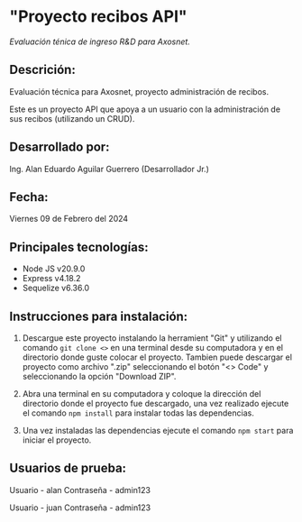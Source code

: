 # "Proyecto recibos API"
*Evaluación ténica de ingreso R&D para Axosnet.*

## Descrición:
Evaluación técnica para Axosnet, proyecto administración de recibos.

Este es un proyecto API que apoya a un usuario con la administración de sus recibos (utilizando un CRUD).

## Desarrollado por:
Ing. Alan Eduardo Aguilar Guerrero (Desarrollador Jr.)

## Fecha:
Viernes 09 de Febrero del 2024

## Principales tecnologías:
* Node JS v20.9.0
* Express v4.18.2
* Sequelize v6.36.0

## Instrucciones para instalación:
1. Descargue este proyecto instalando la herramient "Git" y utilizando el comando `git clone <>` en una terminal desde su computadora y en el directorio donde guste colocar el proyecto. Tambien puede descargar el proyecto como archivo ".zip" seleccionando el botón "<> Code" y seleccionando la opción "Download ZIP".

2. Abra una terminal en su computadora y coloque la dirección del directorio donde el proyecto fue descargado, una vez realizado ejecute el comando `npm install` para instalar todas las dependencias.

3. Una vez instaladas las dependencias ejecute el comando `npm start` para iniciar el proyecto.

## Usuarios de prueba:
Usuario - alan
Contraseña - admin123

Usuario - juan
Contraseña - admin123